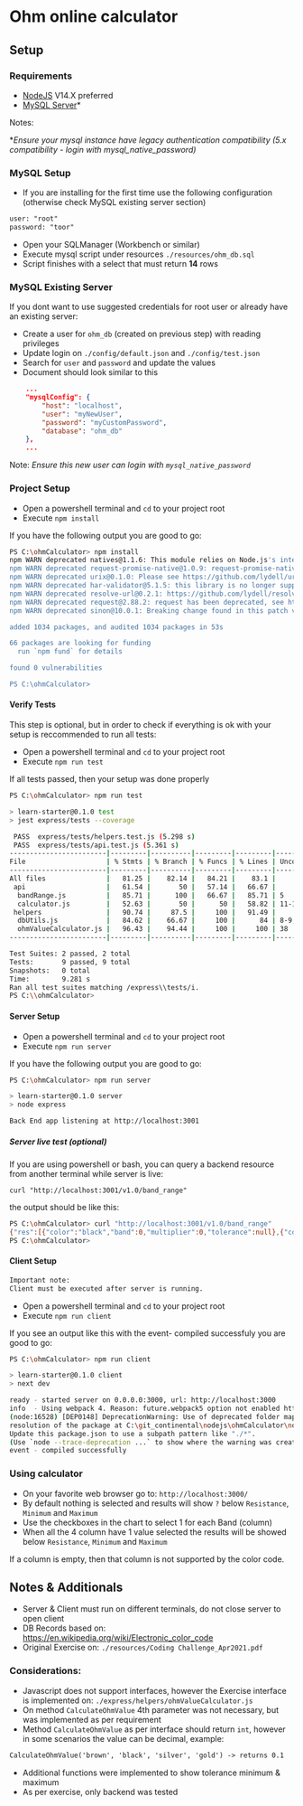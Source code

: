 # Ohm online calculator

## Setup

### Requirements

- [NodeJS](https://nodejs.org/en/download/) V14.X preferred
- [MySQL Server](https://dev.mysql.com/downloads/mysql/)*

Notes:

**Ensure your mysql instance have legacy authentication compatibility (5.x compatibility - login with mysql_native_password)*

### MySQL Setup

- If you are installing for the first time use the following configuration (otherwise check MySQL existing server section)

```txt
user: "root"
password: "toor"
```

- Open your SQLManager (Workbench or similar)
- Execute mysql script under resources `./resources/ohm_db.sql`
- Script finishes with a select that must return **14** rows

### MySQL Existing Server

If you dont want to use suggested credentials for root user or already have an existing server:

- Create a user for `ohm_db` (created on previous step) with reading privileges
- Update login on `./config/default.json` and `./config/test.json`
- Search for `user` and `password` and update the values
- Document should look similar to this

```json
    ...
    "mysqlConfig": {
        "host": "localhost",
        "user": "myNewUser",
        "password": "myCustomPassword",
        "database": "ohm_db"
    },
    ...
```

Note:
*Ensure this new user can login with `mysql_native_password`*

### Project Setup

- Open a powershell terminal and `cd` to your project root
- Execute `npm install`

If you have the following output you are good to go:

```bash
PS C:\ohmCalculator> npm install
npm WARN deprecated natives@1.1.6: This module relies on Node.js's internals and will break at some point. Do not use it, and update to graceful-fs@4.x.
npm WARN deprecated request-promise-native@1.0.9: request-promise-native has been deprecated because it extends the now deprecated request package, see https://github.com/request/request/issues/3142
npm WARN deprecated urix@0.1.0: Please see https://github.com/lydell/urix#deprecated
npm WARN deprecated har-validator@5.1.5: this library is no longer supported
npm WARN deprecated resolve-url@0.2.1: https://github.com/lydell/resolve-url#deprecated
npm WARN deprecated request@2.88.2: request has been deprecated, see https://github.com/request/request/issues/3142
npm WARN deprecated sinon@10.0.1: Breaking change found in this patch version

added 1034 packages, and audited 1034 packages in 53s

66 packages are looking for funding
  run `npm fund` for details       

found 0 vulnerabilities

PS C:\ohmCalculator>
```

#### Verify Tests

This step is optional, but in order to check if everything is ok with your setup is reccommended to run all tests:

- Open a powershell terminal and `cd` to your project root
- Execute `npm run test`

If all tests passed, then your setup was done properly

```bash
PS C:\ohmCalculator> npm run test      

> learn-starter@0.1.0 test     
> jest express/tests --coverage

 PASS  express/tests/helpers.test.js (5.298 s)
 PASS  express/tests/api.test.js (5.361 s)
------------------------|---------|----------|---------|---------|-------------------
File                    | % Stmts | % Branch | % Funcs | % Lines | Uncovered Line #s
------------------------|---------|----------|---------|---------|-------------------
All files               |   81.25 |    82.14 |   84.21 |    83.1 |
 api                    |   61.54 |       50 |   57.14 |   66.67 |
  bandRange.js          |   85.71 |      100 |   66.67 |   85.71 | 5
  calculator.js         |   52.63 |       50 |      50 |   58.82 | 11-14,18-20
 helpers                |   90.74 |     87.5 |     100 |   91.49 |
  dbUtils.js            |   84.62 |    66.67 |     100 |      84 | 8-9,20-21
  ohmValueCalculator.js |   96.43 |    94.44 |     100 |     100 | 38
------------------------|---------|----------|---------|---------|-------------------

Test Suites: 2 passed, 2 total
Tests:       9 passed, 9 total
Snapshots:   0 total
Time:        9.281 s
Ran all test suites matching /express\\tests/i.
PS C:\\ohmCalculator>
```

#### Server Setup

- Open a powershell terminal and `cd` to your project root
- Execute `npm run server`

If you have the following output you are good to go:

```bash
PS C:\ohmCalculator> npm run server

> learn-starter@0.1.0 server
> node express

Back End app listening at http://localhost:3001
```

##### Server live test (optional)

If you are using powershell or bash, you can query a backend resource from another terminal while server is live:

`curl "http://localhost:3001/v1.0/band_range"`

the output should be like this:

```bash
PS C:\ohmCalculator> curl "http://localhost:3001/v1.0/band_range"
{"res":[{"color":"black","band":0,"multiplier":0,"tolerance":null},{"color":"brown","band":1,"multiplier":1,"tolerance":1},{"color":"red","band":2,"multiplier":2,"tolerance":2},{"color":"orange","band":3,"multiplier":3,"tolerance":0.05},{"color":"yellow","band":4,"multiplier":4,"tolerance":0.02},{"color":"green","band":5,"multiplier":5,"tolerance":0.5},{"color":"blue","band":6,"multiplier":6,"tolerance":0.25},{"color":"violet","band":7,"multiplier":7,"tolerance":0.1},{"color":"grey","band":8,"multiplier":8,"tolerance":0.01},{"color":"white","band":9,"multiplier":9,"tolerance":null},{"color":"gold","band":null,"multiplier":-1,"tolerance":5},{"color":"silver","band":null,"multiplier":-2,"tolerance":10},{"color":"pink","band":null,"multiplier":-3,"tolerance":null},{"color":"none","band":null,"multiplier":null,"tolerance":20}]}
PS C:\ohmCalculator> 
```

#### Client Setup

```txt
Important note:
Client must be executed after server is running.
```

- Open a powershell terminal and `cd` to your project root
- Execute `npm run client`

If you see an output like this with the event- compiled successfuly you are good to go:

```bash
PS C:\ohmCalculator> npm run client

> learn-starter@0.1.0 client
> next dev

ready - started server on 0.0.0.0:3000, url: http://localhost:3000
info  - Using webpack 4. Reason: future.webpack5 option not enabled https://nextjs.org/docs/messages/webpack5
(node:16528) [DEP0148] DeprecationWarning: Use of deprecated folder mapping "./" in the "exports" field module 
resolution of the package at C:\git_continental\nodejs\ohmCalculator\node_modules\postcss\package.json.        
Update this package.json to use a subpath pattern like "./*".
(Use `node --trace-deprecation ...` to show where the warning was created)
event - compiled successfully
```

### Using calculator

- On your favorite web browser go to: `http://localhost:3000/`
- By default nothing is selected and results will show `?` below `Resistance`, `Minimum` and `Maximum`
- Use the checkboxes in the chart to select 1 for each Band (column)
- When all the 4 column have 1 value selected the results will be showed below `Resistance`, `Minimum` and `Maximum`

If a column is empty, then that column is not supported by the color code.

## Notes & Additionals

- Server & Client must run on different terminals, do not close server to open client
- DB Records based on: <https://en.wikipedia.org/wiki/Electronic_color_code>
- Original Exercise on: `./resources/Coding Challenge_Apr2021.pdf`

### Considerations:

- Javascript does not support interfaces, however the Exercise interface is implemented on: `./express/helpers/ohmValueCalculator.js`
- On method `CalculateOhmValue` 4th parameter was not necessary, but was implemented as per requirement
- Method `CalculateOhmValue` as per interface should return `int`, however in some scenarios the value can be decimal, example:

```txt
CalculateOhmValue('brown', 'black', 'silver', 'gold') -> returns 0.1
```

- Additional functions were implemented to show tolerance minimum & maximum
- As per exercise, only backend was tested
